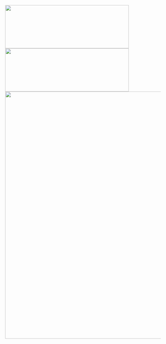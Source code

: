 
<div  width="800px"> 
<img height="140px" width="400px" src="https://github-readme-stats.vercel.app/api?username=nangongxiaoxin&hide_title=true&hide_border=true&show_icons=trueline_height=21&text_color=000&icon_color=000&bg_color=0,ea6161,ffc64d,fffc4d,52fa5a&theme=graywhite" />
<img height="140px" width="400px" src="https://github-readme-stats.vercel.app/api/top-langs/?username=nangongxiaoxin&hide_title=true&hide_border=true&layout=compact&langs_count=6&text_color=000&icon_color=fff&bg_color=0,52fa5a,4dfcff,c64dff&theme=graywhite" />
<img width="800px" src="https://github-readme-activity-graph.vercel.app/graph?username=Ashutosh00710&theme=merko" />
</div>


